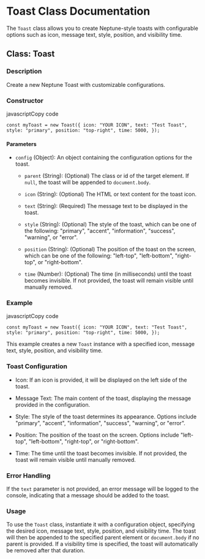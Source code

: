 # Toast Class Documentation

The `Toast` class allows you to create Neptune-style toasts with configurable options such as icon, message text, style, position, and visibility time.

## Class: Toast

### Description

Create a new Neptune Toast with customizable configurations.

### Constructor

javascriptCopy code

`const myToast = new Toast({
  icon: "YOUR ICON",
  text: "Test Toast",
  style: "primary",
  position: "top-right",
  time: 5000,
});`

#### Parameters

-   `config` (Object): An object containing the configuration options for the toast.

    -   `parent` (String): (Optional) The class or id of the target element. If `null`, the toast will be appended to `document.body`.

    -   `icon` (String): (Optional) The HTML or text content for the toast icon.

    -   `text` (String): (Required) The message text to be displayed in the toast.

    -   `style` (String): (Optional) The style of the toast, which can be one of the following: "primary", "accent", "information", "success", "warning", or "error".

    -   `position` (String): (Optional) The position of the toast on the screen, which can be one of the following: "left-top", "left-bottom", "right-top", or "right-bottom".

    -   `time` (Number): (Optional) The time (in milliseconds) until the toast becomes invisible. If not provided, the toast will remain visible until manually removed.

### Example

javascriptCopy code

`const myToast = new Toast({
  icon: "YOUR ICON",
  text: "Test Toast",
  style: "primary",
  position: "top-right",
  time: 5000,
});`

This example creates a new `Toast` instance with a specified icon, message text, style, position, and visibility time.

### Toast Configuration

-   Icon: If an icon is provided, it will be displayed on the left side of the toast.

-   Message Text: The main content of the toast, displaying the message provided in the configuration.

-   Style: The style of the toast determines its appearance. Options include "primary", "accent", "information", "success", "warning", or "error".

-   Position: The position of the toast on the screen. Options include "left-top", "left-bottom", "right-top", or "right-bottom".

-   Time: The time until the toast becomes invisible. If not provided, the toast will remain visible until manually removed.

### Error Handling

If the `text` parameter is not provided, an error message will be logged to the console, indicating that a message should be added to the toast.

### Usage

To use the `Toast` class, instantiate it with a configuration object, specifying the desired icon, message text, style, position, and visibility time. The toast will then be appended to the specified parent element or `document.body` if no parent is provided. If a visibility time is specified, the toast will automatically be removed after that duration.
